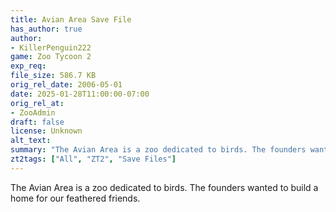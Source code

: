 ```yaml
---
title: Avian Area Save File
has_author: true
author: 
- KillerPenguin222
game: Zoo Tycoon 2
exp_req: 
file_size: 586.7 KB
orig_rel_date: 2006-05-01
date: 2025-01-28T11:00:00-07:00
orig_rel_at: 
- ZooAdmin
draft: false
license: Unknown
alt_text: 
summary: "The Avian Area is a zoo dedicated to birds. The founders wanted to build a home for our feathered friends."
zt2tags: ["All", "ZT2", "Save Files"]
---
```

The Avian Area is a zoo dedicated to birds. The founders wanted to build a home for our feathered friends.